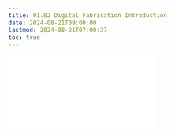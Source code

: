 ```yaml
---
title: 01.02 Digital Fabrication Introduction
date: 2024-08-21T09:00:00
lastmod: 2024-08-21T07:00:37
toc: true
---
```


![Link to included file contents](../../../../digital-fabrication/digital-fabrication.md)
